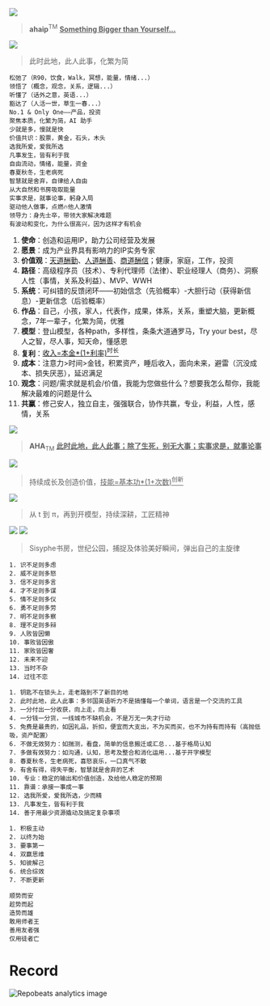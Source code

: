
![](https://github.com/user-attachments/assets/0bce7a8d-159a-4a21-b5a2-c60bf032f294)
> **ahaip**<sup>TM</sup>  <ins>**Something Bigger than Yourself...**</ins>

![](https://github.com/user-attachments/assets/5795c952-e05e-472d-9a59-c388ea307a8d)
> 此时此地，此人此事，化繁为简

```AHA
松弛了（R90，饮食，Walk，冥想，能量，情绪...）
领悟了（概念，观念，关系，逻辑...）
听懂了（话外之意，英语...）
豁达了（人活一世，草生一春...）
No.1 & Only One——产品，投资
聚焦本质，化繁为简，AI 助手
少就是多，慢就是快
价值共识：股票，黄金，石头，木头
选我所爱，爱我所选
凡事发生，皆有利于我
自由流动，情绪，能量，资金
春夏秋冬，生老病死
智慧就是舍弃，自律给人自由
从大自然和书房吸取能量
实事求是，就事论事，躬身入局
驱动他人做事，点燃🔥他人激情
领导力：身先士卒，带领大家解决难题
有波动和变化，为什么很高兴，因为这样才有机会
```

1. **使命**：创造和运用IP，助力公司经营及发展
2. **愿景**：成为产业界具有影响力的IP实务专家
3. **价值观**：<ins>天道酬勤</ins>、<ins>人道酬善</ins>、<ins>商道酬信</ins>；健康，家庭，工作，投资
4. **路径**：高级程序员（技术）、专利代理师（法律）、职业经理人（商务）、洞察人性（事情，关系及利益）、MVP、WWH
5. **系统**：可纠错的反馈闭环——初始信念（先验概率）-大胆行动（获得新信息）-更新信念（后验概率）
6. **作品**：自己，小孩，家人，代表作，成果，体系，关系，重塑大脑，更新概念，7年一辈子，化繁为简，优雅
7. **模型**：登山模型，各种path，多样性，条条大道通罗马，Try your best，尽人之智，尽人事，知天命，懂感恩
8. **复利**：<ins>收入=本金*(1+利率)<sup>时长</sup></ins>
9. **成本**：注意力>时间>金钱，积累资产，睡后收入，面向未来，避雷（沉没成本、损失厌恶），延迟满足
10. **观念**：问题/需求就是机会/价值，我能为您做些什么？想要我怎么帮你，我能解决最难的问题是什么
11. **共赢**：修己安人，独立自主，强强联合，协作共赢，专业，利益，人性，感情，关系

![](https://github.com/user-attachments/assets/36f46d9c-9f08-4c1d-a135-d7bdaf7de400)
> **AHA**<sub>TM</sub>  <ins>**此时此地，此人此事；除了生死，别无大事；实事求是，就事论事**</ins>

![](https://github.com/user-attachments/assets/85ea495e-5ef6-4c19-817b-c3276596c09c)
> 持续成长及创造价值，<ins>技能=基本功*(1+次数)<sup>创新</sup></ins>

![](https://github.com/user-attachments/assets/773f2714-731f-4891-8c8d-025bf7412077)
> 从 t 到 π，再到开模型，持续深耕，工匠精神

![](https://github.com/user-attachments/assets/9a56f4ad-6ad2-47f1-85f8-15b84e332b59)
![](https://github.com/user-attachments/assets/4e144115-2e08-4fa6-9627-fd0e46b93104)
> Sisyphe书房，世纪公园，捕捉及体验美好瞬间，弹出自己的主旋律


```Logic
1. 识不足则多虑
2. 威不足则多怒
3. 信不足则多言
4. 才不足则多谋
5. 情不足则多仪
6. 勇不足则多劳
7. 明不足则多察
8. 理不足则多辩
9. 人败皆因懒
10. 事败皆因傲
11. 家败皆因奢
12. 未来不迎
13. 当时不杂
14. 过往不恋
```

```Concept
1. 钥匙不在锁头上，走老路到不了新目的地
2. 此时此地，此人此事：多邻国英语听力不是搞懂每一个单词，语言是一个交流的工具
3. 一分付出一分收获，向上走，向上看
4. 一分钱一分货，一线城市不缺机会，不是万无一失才行动
5. 免费是最贵的，如因礼品，折扣，便宜而大支出，不为买而买，也不为持有而持有（高抛低吸，资产配置）
6. 不做无效努力：如揣测，看盘，简单的信息搬迁或汇总...基于格局认知
7. 多做有效努力：如沟通，认知，思考及整合和消化运用...基于开字模型
8. 春夏秋冬，生老病死，喜怒哀乐，一口真气不散
9. 有舍有得，得失平衡，智慧就是舍弃的艺术
10. 专业：稳定的输出和价值创造，及给他人稳定的预期
11. 靠谱：承接一事成一事
12. 选我所爱，爱我所选，少而精
13. 凡事发生，皆有利于我
14. 善于用最少资源撬动及搞定复杂事项
```


```Habit
1. 积极主动
2. 以终为始
3. 要事第一
4. 双赢思维
5. 知彼解己
6. 统合综效
7. 不断更新
```

```Trend
顺势而安
趁势而起
造势而雄
敢用师者王
善用友者强
仅用徒者亡
```

# Record
![](https://repobeats.axiom.co/api/embed/33051853ccf6265eb7d31d271476fbb6ef9e95ef.svg "Repobeats analytics image")



